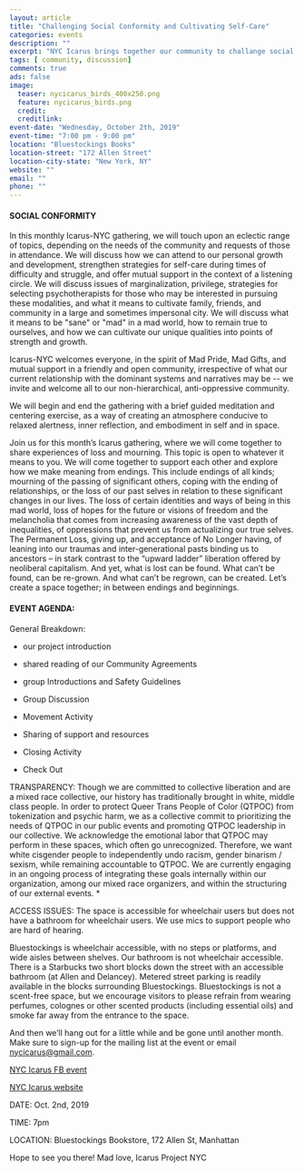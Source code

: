 ```yaml
---
layout: article
title: "Challenging Social Conformity and Cultivating Self-Care"
categories: events
description: ""
excerpt: "NYC Icarus brings together our community to challange social conformity"
tags: [ community, discussion]
comments: true
ads: false
image:
  teaser: nycicarus_birds_400x250.png
  feature: nycicarus_birds.png
  credit: 
  creditlink: 
event-date: "Wednesday, October 2th, 2019"
event-time: "7:00 pm - 9:00 pm"
location: "Bluestockings Books"
location-street: "172 Allen Street"
location-city-state: "New York, NY"
website: ""
email: ""
phone: ""
---
```


#### SOCIAL CONFORMITY

In this monthly Icarus-NYC gathering, we will touch upon an eclectic range of topics, depending on the needs of the community and requests of those in attendance.  We will discuss how we can attend to our personal growth and development, strengthen strategies for self-care during times of difficulty and struggle, and offer mutual support in the context of a listening circle.  We will discuss issues of marginalization, privilege, strategies for selecting psychotherapists for those who may be interested in pursuing these modalities, and what it means to cultivate family, friends, and community in a large and sometimes impersonal city.  We will discuss what it means to be "sane" or "mad" in a mad world, how to remain true to ourselves, and how we can cultivate our unique qualities into points of strength and growth. 

Icarus-NYC welcomes everyone, in the spirit of Mad Pride, Mad Gifts, and mutual support in a friendly and open community, irrespective of what our current relationship with the dominant systems and narratives may be -- we invite and welcome all to our non-hierarchical, anti-oppressive community.

We will begin and end the gathering with a brief guided meditation and centering exercise, as a way of creating an atmosphere conducive to relaxed alertness, inner reflection, and embodiment in self and in space.

Join us for this month’s Icarus gathering, where we will come together to share experiences of loss and mourning. This topic is open to whatever it means to you. We will come together to support each other and explore how we make meaning from endings. This include endings of all kinds; mourning of the passing of significant others, coping with the ending of relationships, or the loss of our past selves in relation to these significant changes in our lives. The loss of certain identities and ways of being in this mad world, loss of hopes for the future or visions of freedom and the melancholia that comes from increasing awareness of the vast depth of inequalities, of oppressions that prevent us from actualizing our true selves. The Permanent Loss, giving up, and acceptance of No Longer having, of leaning into our traumas and inter-generational pasts binding us to ancestors – in stark contrast to the “upward ladder” liberation offered by neoliberal capitalism. And yet, what is lost can be found. What can’t be found, can be re-grown. And what can’t be regrown, can be created. Let’s create a space together; in between endings and beginnings.

#### EVENT AGENDA:

General Breakdown:

* our project introduction

* shared reading of our Community Agreements

* group Introductions and Safety Guidelines

* Group Discussion

* Movement Activity

* Sharing of support and resources

* Closing Activity

* Check Out


TRANSPARENCY:
Though we are committed to collective liberation and are a mixed race collective, our history has traditionally brought in white, middle class people. In order to protect Queer Trans People of Color (QTPOC) from tokenization and psychic harm, we as a collective commit to prioritizing the needs of QTPOC in our public events and promoting QTPOC leadership in our collective. We acknowledge the emotional labor that QTPOC may perform in these spaces, which often go unrecognized. Therefore, we want white cisgender people to independently undo racism, gender binarism / sexism, while remaining accountable to QTPOC. We are currently engaging in an ongoing process of integrating these goals internally within our organization, among our mixed race organizers, and within the structuring of our external events. *

ACCESS ISSUES: The space is accessible for wheelchair users but does not have a bathroom for wheelchair users. We use mics to support people who are hard of hearing.

Bluestockings is wheelchair accessible, with no steps or platforms, and wide aisles between shelves. Our bathroom is not wheelchair accessible. There is a Starbucks two short blocks down the street with an accessible bathroom (at Allen and Delancey). Metered street parking is readily available in the blocks surrounding Bluestockings. Bluestockings is not a scent-free space, but we encourage visitors to please refrain from wearing perfumes, colognes or other scented products (including essential oils) and smoke far away from the entrance to the space.

And then we’ll hang out for a little while and be gone until another month. Make sure to sign-up for the mailing list at the event or email nycicarus@gmail.com.

[NYC Icarus FB event](https://www.facebook.com/events/444894233037833/)

[NYC Icarus website](http://nycicarus.org/)


DATE: Oct. 2nd, 2019

TIME: 7pm

LOCATION: Bluestockings Bookstore, 172 Allen St, Manhattan

Hope to see you there!
Mad love, Icarus Project NYC
